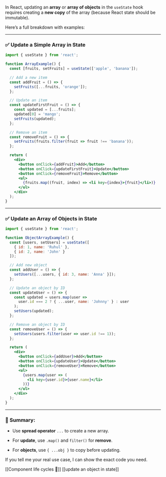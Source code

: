 In React, updating an **array** or **array of objects** in the `useState` hook requires creating a **new copy** of the array (because React state should be immutable).

Here’s a full breakdown with examples:

---

### ✅ **Update a Simple Array in State**

```jsx
import { useState } from 'react';

function ArrayExample() {
  const [fruits, setFruits] = useState(['apple', 'banana']);

  // Add a new item
  const addFruit = () => {
    setFruits([...fruits, 'orange']);
  };

  // Update an item
  const updateFirstFruit = () => {
    const updated = [...fruits];
    updated[0] = 'mango';
    setFruits(updated);
  };

  // Remove an item
  const removeFruit = () => {
    setFruits(fruits.filter(fruit => fruit !== 'banana'));
  };

  return (
    <div>
      <button onClick={addFruit}>Add</button>
      <button onClick={updateFirstFruit}>Update</button>
      <button onClick={removeFruit}>Remove</button>
      <ul>
        {fruits.map((fruit, index) => <li key={index}>{fruit}</li>)}
      </ul>
    </div>
  );
}
```

---

### ✅ **Update an Array of Objects in State**

```jsx
import { useState } from 'react';

function ObjectArrayExample() {
  const [users, setUsers] = useState([
    { id: 1, name: 'Ruhul' },
    { id: 2, name: 'John' }
  ]);

  // Add new object
  const addUser = () => {
    setUsers([...users, { id: 3, name: 'Anna' }]);
  };

  // Update an object by ID
  const updateUser = () => {
    const updated = users.map(user =>
      user.id === 2 ? { ...user, name: 'Johnny' } : user
    );
    setUsers(updated);
  };

  // Remove an object by ID
  const removeUser = () => {
    setUsers(users.filter(user => user.id !== 1));
  };

  return (
    <div>
      <button onClick={addUser}>Add</button>
      <button onClick={updateUser}>Update</button>
      <button onClick={removeUser}>Remove</button>
      <ul>
        {users.map(user => (
          <li key={user.id}>{user.name}</li>
        ))}
      </ul>
    </div>
  );
}
```

---

### 🧠 Summary:

- Use **spread operator** `...` to create a new array.
    
- For **update**, use `.map()` and `filter()` for **remove**.
    
- For **objects**, use `{ ...obj }` to copy before updating.
    

If you tell me your real use case, I can show the exact code you need.

[[Component life cycles 🚴]]
[[update an object in state]]
